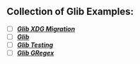## Collection of Glib Examples:

- [ ] ***[Glib XDG Migration](Glib_XDG_Migration.md)***
- [ ] ***[Glib](GLIB.md)***
- [ ] ***[Glib Testing](GlibTesting.md)***
- [ ] ***[Glib GRegex](Glib_GRegex.md)***
